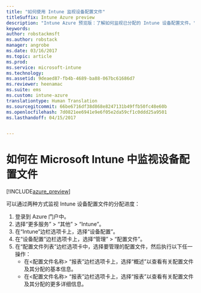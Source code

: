 ```yaml
---
title: "如何使用 Intune 监视设备配置文件"
titleSuffix: Intune Azure preview
description: "Intune Azure 预览版：了解如何监视已分配的 Intune 设备配置文件。"
keywords: 
author: robstackmsft
ms.author: robstack
manager: angrobe
ms.date: 03/16/2017
ms.topic: article
ms.prod: 
ms.service: microsoft-intune
ms.technology: 
ms.assetid: 9deaed87-fb4b-4689-ba88-067bc61686d7
ms.reviewer: heenamac
ms.suite: ems
ms.custom: intune-azure
translationtype: Human Translation
ms.sourcegitcommit: 66be6716df38d868e8247131b49ffb50fc48e60b
ms.openlocfilehash: 7d0821ee6941e9e6f05e2da59cf1c0ddd25a9501
ms.lasthandoff: 04/15/2017


---
```


# <a name="how-to-monitor-device-profiles-in-microsoft-intune"></a>如何在 Microsoft Intune 中监视设备配置文件

[!INCLUDE[azure_preview](../includes/azure_preview.md)]

可以通过两种方式监视 Intune 设备配置文件的分配进度：


1. 登录到 Azure 门户中。
2. 选择“更多服务” > “其他” > “Intune”。
3. 在“Intune”边栏选项卡上，选择“设备配置”。
2. 在“设备配置”边栏选项卡上，选择“管理” > “配置文件”。
2. 在“配置文件列表”边栏选项卡中，选择要管理的配置文件，然后执行以下任一操作：
    - 在<配置文件名称> “报表”边栏选项卡上，选择“概述”以查看有关配置文件及其分配的基本信息。
    - 在<配置文件名称> “报表”边栏选项卡上，选择“报表”以查看有关配置文件及其分配的更多详细信息。

